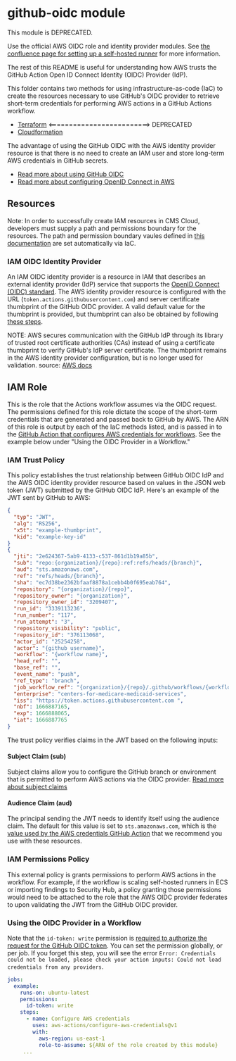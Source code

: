 # github-oidc module

This module is DEPRECATED.

Use the official AWS OIDC role and identity provider modules. See [the confluence page for setting up a self-hosted runner](https://confluenceent.cms.gov/x/-Nj_Fw) for more information.

The rest of this README is useful for understanding how AWS trusts the GitHub Action Open ID Connect Identity (OIDC) Provider (IdP).

This folder contains two methods for using infrastructure-as-code (IaC) to create the resources necessary to use GitHub's OIDC provider to retrieve short-term credentials for performing AWS actions in a GitHub Actions workflow.

- [Terraform](./terraform/) <=========================> DEPRECATED
- [Cloudformation](./cloudformation)

The advantage of using the GitHub OIDC with the AWS identity provider resource is that there is no need to create an IAM user and store long-term AWS credentials in GitHub secrets.

- [Read more about using GitHub OIDC](https://docs.github.com/en/enterprise-server@3.5/actions/deployment/security-hardening-your-deployments/about-security-hardening-with-openid-connect)
- [Read more about configuring OpenID Connect in AWS](https://docs.github.com/en/actions/deployment/security-hardening-your-deployments/configuring-openid-connect-in-amazon-web-services)

## Resources

Note: In order to successfully create IAM resources in CMS Cloud, developers must supply a path and permissions boundary for the resources. The path and permission boundary vaules defined in [this documentation](https://cloud.cms.gov/creating-identity-access-management-policies) are set automatically via IaC.

### IAM OIDC Identity Provider

An IAM OIDC identity provider is a resource in IAM that describes an external identity provider (IdP) service that supports the [OpenID Connect (OIDC) standard](http://openid.net/connect/). The AWS identity provider resource is configured with the URL (`token.actions.githubusercontent.com`) and server certificate thumbprint of the GitHub OIDC provider. A valid default value for the thumbprint is provided, but thumbprint can also be obtained by following [these steps](https://docs.aws.amazon.com/IAM/latest/UserGuide/id_roles_providers_create_oidc_verify-thumbprint.html).

NOTE: AWS secures communication with the GitHub IdP through its library of trusted root certificate authorities (CAs) instead of using a certificate thumbprint to verify GitHub's IdP server certificate. The thumbprint remains in the AWS identity provider configuration, but is no longer used for validation. source: [AWS docs](https://docs.aws.amazon.com/IAM/latest/UserGuide/id_roles_providers_create_oidc_verify-thumbprint.html)

## IAM Role

This is the role that the Actions workflow assumes via the OIDC request. The permissions defined for this role dictate the scope of the short-term credentials that are generated and passed back to GitHub by AWS. The ARN of this role is output by each of the IaC methods listed, and is passed in to the [GitHub Action that configures AWS credentials for workflows](https://github.com/aws-actions/configure-aws-credentials#assuming-a-role). See the example below under "Using the OIDC Provider in a Workflow."

### IAM Trust Policy

This policy establishes the trust relationship between GitHub OIDC IdP and the AWS OIDC identity provider resource based on values in the JSON web token (JWT) submitted by the GitHub OIDC IdP. Here's an example of the JWT sent by GitHub to AWS:

```json
{
  "typ": "JWT",
  "alg": "RS256",
  "x5t": "example-thumbprint",
  "kid": "example-key-id"
}
{
  "jti": "2e624367-5ab9-4133-c537-861d1b19a85b",
  "sub": "repo:{organization}/{repo}:ref:refs/heads/{branch}",
  "aud": "sts.amazonaws.com",
  "ref": "refs/heads/{branch}",
  "sha": "ec7d38be2362bfaaf8878a1cebb4b0f695eab764",
  "repository": "{organization}/{repo}",
  "repository_owner": "{organization}",
  "repository_owner_id": "3209407",
  "run_id": "3339113236",
  "run_number": "117",
  "run_attempt": "3",
  "repository_visibility": "public",
  "repository_id": "376113068",
  "actor_id": "25254258",
  "actor": "{github username}",
  "workflow": "{workflow name}",
  "head_ref": "",
  "base_ref": "",
  "event_name": "push",
  "ref_type": "branch",
  "job_workflow_ref": "{organization}/{repo}/.github/workflows/{workflow name}.yml@refs/heads/{branch}",
  "enterprise": "centers-for-medicare-medicaid-services",
  "iss": "https://token.actions.githubusercontent.com ",
  "nbf": 1666887165,
  "exp": 1666888065,
  "iat": 1666887765
}
```

The trust policy verifies claims in the JWT based on the following inputs:

#### Subject Claim (sub)

Subject claims allow you to configure the GitHub branch or environment that is permitted to perform AWS actions via the OIDC provider. [Read more about subject claims](https://docs.github.com/en/actions/deployment/security-hardening-your-deployments/about-security-hardening-with-openid-connect#example-subject-claims)

#### Audience Claim (aud)

The principal sending the JWT needs to identify itself using the audience claim. The default for this value is set to `sts.amazonaws.com`, which is the [value used by the AWS credentials GitHub Action](https://github.com/aws-actions/configure-aws-credentials#assuming-a-role) that we recommend you use with these resources.

### IAM Permissions Policy

This external policy is grants permissions to perform AWS actions in the workflow. For example, if the workflow is scaling self-hosted runners in ECS or importing findings to Security Hub, a policy granting those permissions would need to be attached to the role that the AWS OIDC provider federates to upon validating the JWT from the GitHub OIDC provider.

### Using the OIDC Provider in a Workflow

Note that the `id-token: write` permission is [required to authorize the request for the GitHub OIDC token](https://docs.github.com/en/actions/deployment/security-hardening-your-deployments/about-security-hardening-with-openid-connect#adding-permissions-settings). You can set the permission globally, or per job. If you forget this step, you will see the error `Error: Credentials could not be loaded, please check your action inputs: Could not load credentials from any providers`.

```yml
jobs:
  example:
    runs-on: ubuntu-latest
    permissions:
      id-token: write
    steps:
      - name: Configure AWS credentials
        uses: aws-actions/configure-aws-credentials@v1
        with:
          aws-region: us-east-1
          role-to-assume: ${ARN of the role created by this module}
     ...
```
